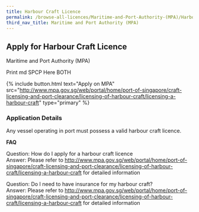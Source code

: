 ```yaml
---
title: Harbour Craft Licence
permalink: /browse-all-licences/Maritime-and-Port-Authority-(MPA)/Harbour-Craft-Licence
third_nav_title: Maritime and Port Authority (MPA)
---
```


## Apply for Harbour Craft Licence

Maritime and Port Authority (MPA)

Print md SPCP Here BOTH

{% include button.html text="Apply on MPA" src="http://www.mpa.gov.sg/web/portal/home/port-of-singapore/craft-licensing-and-port-clearance/licensing-of-harbour-craft/licensing-a-harbour-craft" type="primary" %}

### Application Details

<p>Any vessel operating in port must possess a valid harbour craft licence.</p>
<p><strong>FAQ</strong></p>
<p>Question: How do I apply for a harbour craft licence<br />Answer: Please refer to&nbsp;<a href="http://www.mpa.gov.sg/web/portal/home/port-of-singapore/craft-licensing-and-port-clearance/licensing-of-harbour-craft/licensing-a-harbour-craft" target="_blank" rel="noopener">http://www.mpa.gov.sg/web/portal/home/port-of-singapore/craft-licensing-and-port-clearance/licensing-of-harbour-craft/licensing-a-harbour-craft</a>&nbsp;for detailed information</p>
<p>Question: Do I need to have insurance for my harbour craft?<br />Answer: Please refer to&nbsp;<a href="http://www.mpa.gov.sg/web/portal/home/port-of-singapore/craft-licensing-and-port-clearance/licensing-of-harbour-craft/licensing-a-harbour-craft" target="_blank" rel="noopener">http://www.mpa.gov.sg/web/portal/home/port-of-singapore/craft-licensing-and-port-clearance/licensing-of-harbour-craft/licensing-a-harbour-craft</a>&nbsp;for detailed information</p>

